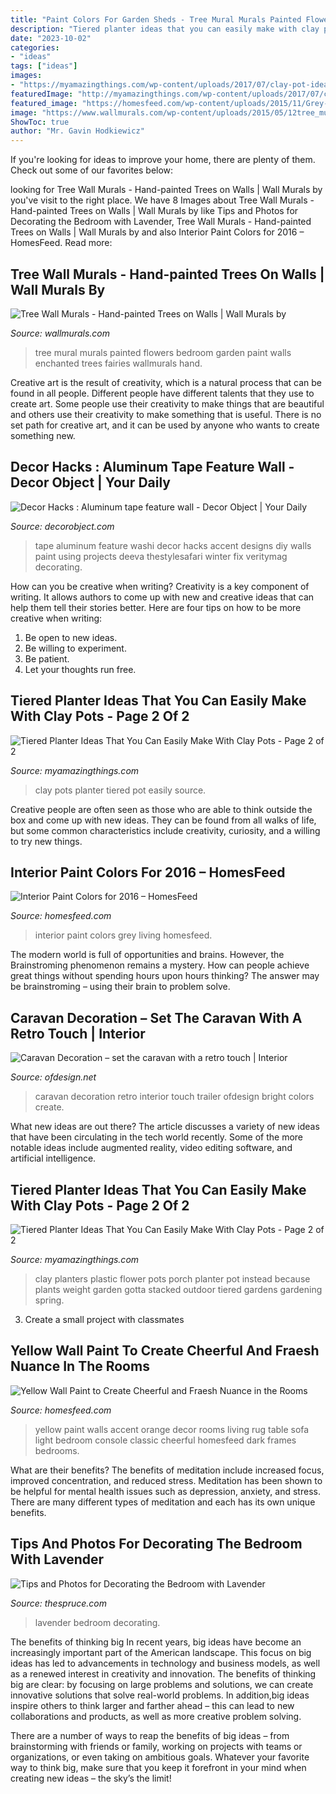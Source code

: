 ```yaml
---
title: "Paint Colors For Garden Sheds - Tree Mural Murals Painted Flowers Bedroom Garden Paint Walls Enchanted Trees Fairies Wallmurals Hand"
description: "Tiered planter ideas that you can easily make with clay pots"
date: "2023-10-02"
categories:
- "ideas"
tags: ["ideas"]
images:
- "https://myamazingthings.com/wp-content/uploads/2017/07/clay-pot-ideas-11.jpg"
featuredImage: "http://myamazingthings.com/wp-content/uploads/2017/07/clay-pot-ideas-10.jpg"
featured_image: "https://homesfeed.com/wp-content/uploads/2015/11/Grey-Paint-Color-For-Living-Room-Interior-Design-2014-With-White-Furniture-And-Curtains.jpg"
image: "https://www.wallmurals.com/wp-content/uploads/2015/05/12tree_mural_with_flowers_fairies.jpg"
ShowToc: true
author: "Mr. Gavin Hodkiewicz"
---
```



If you're looking for ideas to improve your home, there are plenty of them. Check out some of our favorites below: 

	

		
looking for Tree Wall Murals - Hand-painted Trees on Walls | Wall Murals by you've visit to the right place. We have 8 Images about Tree Wall Murals - Hand-painted Trees on Walls | Wall Murals by like Tips and Photos for Decorating the Bedroom with Lavender, Tree Wall Murals - Hand-painted Trees on Walls | Wall Murals by and also Interior Paint Colors for 2016 – HomesFeed. Read more:
		
    
## Tree Wall Murals - Hand-painted Trees On Walls | Wall Murals By

<img loading=lazy src="https://www.wallmurals.com/wp-content/uploads/2015/05/12tree_mural_with_flowers_fairies.jpg" onerror="this.onerror=null;this.src='https://tse1.mm.bing.net/th?id=OIP.QR-2t-qRcQyF7f-vCeD8XQHaFj&amp;pid=15.1';" alt="Tree Wall Murals - Hand-painted Trees on Walls | Wall Murals by">

_Source: wallmurals.com_

>tree mural murals painted flowers bedroom garden paint walls enchanted trees fairies wallmurals hand. 

	

Creative art is the result of creativity, which is a natural process that can be found in all people. Different people have different talents that they use to create art. Some people use their creativity to make things that are beautiful and others use their creativity to make something that is useful. There is no set path for creative art, and it can be used by anyone who wants to create something new.

    
## Decor Hacks : Aluminum Tape Feature Wall - Decor Object | Your Daily

<img loading=lazy src="https://decorobject.com/wp-content/uploads/2017/10/decor-hacks-aluminum-tape-feature-wall.jpg" onerror="this.onerror=null;this.src='https://tse4.mm.bing.net/th?id=OIP.cbWLFFFI-wqstWbfTqLLawHaJ3&amp;pid=15.1';" alt="Decor Hacks : Aluminum tape feature wall - Decor Object | Your Daily">

_Source: decorobject.com_

>tape aluminum feature washi decor hacks accent designs diy walls paint using projects deeva thestylesafari winter fix veritymag decorating. 

	

How can you be creative when writing?
Creativity is a key component of writing. It allows authors to come up with new and creative ideas that can help them tell their stories better. Here are four tips on how to be more creative when writing:
1. Be open to new ideas.
2. Be willing to experiment.
3. Be patient.
4. Let your thoughts run free.

    
## Tiered Planter Ideas That You Can Easily Make With Clay Pots - Page 2 Of 2

<img loading=lazy src="http://myamazingthings.com/wp-content/uploads/2017/07/clay-pot-ideas-10.jpg" onerror="this.onerror=null;this.src='https://tse1.mm.bing.net/th?id=OIP.gpRJpQOb_RSHZo1GUD2jLwHaNK&amp;pid=15.1';" alt="Tiered Planter Ideas That You Can Easily Make With Clay Pots - Page 2 of 2">

_Source: myamazingthings.com_

>clay pots planter tiered pot easily source. 

	

Creative people are often seen as those who are able to think outside the box and come up with new ideas. They can be found from all walks of life, but some common characteristics include creativity, curiosity, and a willing to try new things.

    
## Interior Paint Colors For 2016 – HomesFeed

<img loading=lazy src="https://homesfeed.com/wp-content/uploads/2015/11/Grey-Paint-Color-For-Living-Room-Interior-Design-2014-With-White-Furniture-And-Curtains.jpg" onerror="this.onerror=null;this.src='https://tse1.mm.bing.net/th?id=OIP.KO_9WyjKGnJf1QV0KvT_ygHaK6&amp;pid=15.1';" alt="Interior Paint Colors for 2016 – HomesFeed">

_Source: homesfeed.com_

>interior paint colors grey living homesfeed. 

	

The modern world is full of opportunities and brains. However, the Brainstroming phenomenon remains a mystery. How can people achieve great things without spending hours upon hours thinking? The answer may be brainstroming – using their brain to problem solve.

    
## Caravan Decoration – Set The Caravan With A Retro Touch | Interior

<img loading=lazy src="http://www.ofdesign.net/wp-content/uploads/files/3/6/3/caravan-decoration-set-the-caravan-with-a-retro-touch-12-363.jpg" onerror="this.onerror=null;this.src='https://tse1.mm.bing.net/th?id=OIP.O30NgwGKUkUD4270ANsj7AHaLH&amp;pid=15.1';" alt="Caravan Decoration – set the caravan with a retro touch | Interior">

_Source: ofdesign.net_

>caravan decoration retro interior touch trailer ofdesign bright colors create. 

	

What new ideas are out there?
The article discusses a variety of new ideas that have been circulating in the tech world recently. Some of the more notable ideas include augmented reality, video editing software, and artificial intelligence.

    
## Tiered Planter Ideas That You Can Easily Make With Clay Pots - Page 2 Of 2

<img loading=lazy src="https://myamazingthings.com/wp-content/uploads/2017/07/clay-pot-ideas-11.jpg" onerror="this.onerror=null;this.src='https://tse4.mm.bing.net/th?id=OIP.mqBBXnuIibwI0htc8rbG5AHaK2&amp;pid=15.1';" alt="Tiered Planter Ideas That You Can Easily Make With Clay Pots - Page 2 of 2">

_Source: myamazingthings.com_

>clay planters plastic flower pots porch planter pot instead because plants weight garden gotta stacked outdoor tiered gardens gardening spring. 

	

3. Create a small project with classmates

    
## Yellow Wall Paint To Create Cheerful And Fraesh Nuance In The Rooms

<img loading=lazy src="https://homesfeed.com/wp-content/uploads/2015/08/yellow-paint-color-idea-with-picture-frames-dark-blue-sofa-a-console-table-classic-table-lamp-transparent-glass-coffee-table-modern-light-blue-rug-with-light-orange-motifs.jpg" onerror="this.onerror=null;this.src='https://tse2.mm.bing.net/th?id=OIP.eeCwlLsG6RA3p1daEksDKAHaJ4&amp;pid=15.1';" alt="Yellow Wall Paint to Create Cheerful and Fraesh Nuance in the Rooms">

_Source: homesfeed.com_

>yellow paint walls accent orange decor rooms living rug table sofa light bedroom console classic cheerful homesfeed dark frames bedrooms. 

	

What are their benefits?
The benefits of meditation include increased focus, improved concentration, and reduced stress. Meditation has been shown to be helpful for mental health issues such as depression, anxiety, and stress. There are many different types of meditation and each has its own unique benefits.

    
## Tips And Photos For Decorating The Bedroom With Lavender

<img loading=lazy src="https://www.thespruce.com/thmb/WF0g4OdC3sJNqTh_N4Rl-j-bSPI=/999x1500/filters:fill(auto,1)/lavender5-59d568506f53ba0010ba7c8c.jpg" onerror="this.onerror=null;this.src='https://tse1.mm.bing.net/th?id=OIP.-C3GufDPN0GNLoWeg4V2XAHaLH&amp;pid=15.1';" alt="Tips and Photos for Decorating the Bedroom with Lavender">

_Source: thespruce.com_

>lavender bedroom decorating. 

	

The benefits of thinking big
In recent years, big ideas have become an increasingly important part of the American landscape. This focus on big ideas has led to advancements in technology and business models, as well as a renewed interest in creativity and innovation.
The benefits of thinking big are clear: by focusing on large problems and solutions, we can create innovative solutions that solve real-world problems. In addition,big ideas inspire others to think larger and farther ahead – this can lead to new collaborations and products, as well as more creative problem solving.

There are a number of ways to reap the benefits of big ideas – from brainstorming with friends or family, working on projects with teams or organizations, or even taking on ambitious goals. Whatever your favorite way to think big, make sure that you keep it forefront in your mind when creating new ideas – the sky’s the limit!

